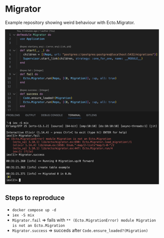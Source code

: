 # Migrator

Example repository showing weird behaviour with Ecto.Migrator.

![](example.png)

## Steps to reproduce
* `docker compose up -d`
* `iex -S mix`
* `Migrator.fail` => fails with `** (Ecto.MigrationError) module Migration is not an Ecto.Migration`
* `Migrator.success` => succeds after `Code.ensure_loaded?(Migration)`
